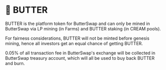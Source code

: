 # 🍞 BUTTER

BUTTER is the platform token for ButterSwap and can only be mined in ButterSwap via LP mining \(in Farms\) and BUTTER staking \(in CREAM pools\). 

For fairness considerations, BUTTER will not be minted before genesis mining, hence all investors get an equal chance of getting BUTTER.

0.05% of all transaction fee  in ButterSwap's exchange will be collected in ButterSwap treasury account, which will all be used to buy back BUTTER and burn.

